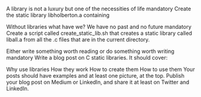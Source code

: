 

A library is not a luxury but one of the necessities of life mandatory Create the static library libholberton.a containing

Without libraries what have we? We have no past and no future mandatory Create a script called create_static_lib.sh that creates a static library called liball.a from all the .c files that are in the current directory.

Either write something worth reading or do something worth writing mandatory Write a blog post on C static libraries. It should cover:

Why use libraries How they work How to create them How to use them Your posts should have examples and at least one picture, at the top. Publish your blog post on Medium or LinkedIn, and share it at least on Twitter and LinkedIn.